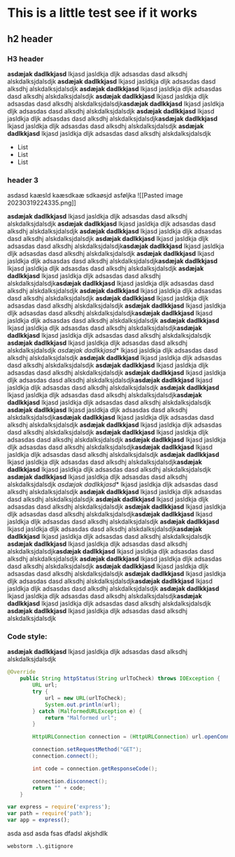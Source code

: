 # This is a little test see if it works

## h2 header

### H3 header
**asdæjak dadlkkjasd** lkjasd jasldkja dljk
adsasdas dasd alksdhj alskdalksjdalsdjk
**asdæjak dadlkkjasd** lkjasd jasldkja dljk
adsasdas dasd alksdhj alskdalksjdalsdjk
**asdæjak dadlkkjasd** lkjasd jasldkja dljk
adsasdas dasd alksdhj alskdalksjdalsdjk
**asdæjak dadlkkjasd** lkjasd jasldkja dljk
adsasdas dasd alksdhj alskdalksjdalsdjk**asdæjak dadlkkjasd** lkjasd jasldkja dljk
adsasdas dasd alksdhj alskdalksjdalsdjk
**asdæjak dadlkkjasd** lkjasd jasldkja dljk
adsasdas dasd alksdhj alskdalksjdalsdjk**asdæjak dadlkkjasd** lkjasd jasldkja dljk
adsasdas dasd alksdhj alskdalksjdalsdjk
**asdæjak dadlkkjasd** lkjasd jasldkja dljk
adsasdas dasd alksdhj alskdalksjdalsdjk

- List
- List
- List

### header 3
asdasd kaæsld kaæsdkaæ sdkaøsjd asføljka
![[Pasted image 20230319224335.png]]

**asdæjak dadlkkjasd** lkjasd jasldkja dljk
adsasdas dasd alksdhj alskdalksjdalsdjk
**asdæjak dadlkkjasd** lkjasd jasldkja dljk
adsasdas dasd alksdhj alskdalksjdalsdjk
**asdæjak dadlkkjasd** lkjasd jasldkja dljk
adsasdas dasd alksdhj alskdalksjdalsdjk
**asdæjak dadlkkjasd** lkjasd jasldkja dljk
adsasdas dasd alksdhj alskdalksjdalsdjk**asdæjak dadlkkjasd** lkjasd jasldkja dljk
adsasdas dasd alksdhj alskdalksjdalsdjk
**asdæjak dadlkkjasd** lkjasd jasldkja dljk
adsasdas dasd alksdhj alskdalksjdalsdjk**asdæjak dadlkkjasd** lkjasd jasldkja dljk
adsasdas dasd alksdhj alskdalksjdalsdjk
**asdæjak dadlkkjasd** lkjasd jasldkja dljk
adsasdas dasd alksdhj alskdalksjdalsdjk**asdæjak dadlkkjasd** lkjasd jasldkja dljk
adsasdas dasd alksdhj alskdalksjdalsdjk
**asdæjak dadlkkjasd** lkjasd jasldkja dljk
adsasdas dasd alksdhj alskdalksjdalsdjk
**asdæjak dadlkkjasd** lkjasd jasldkja dljk
adsasdas dasd alksdhj alskdalksjdalsdjk
**asdæjak dadlkkjasd** lkjasd jasldkja dljk
adsasdas dasd alksdhj alskdalksjdalsdjk**asdæjak dadlkkjasd** lkjasd jasldkja dljk
adsasdas dasd alksdhj alskdalksjdalsdjk
**asdæjak dadlkkjasd** lkjasd jasldkja dljk
adsasdas dasd alksdhj alskdalksjdalsdjk**asdæjak dadlkkjasd** lkjasd jasldkja dljk
adsasdas dasd alksdhj alskdalksjdalsdjk
**asdæjak dadlkkjasd** lkjasd jasldkja dljk
adsasdas dasd alksdhj alskdalksjdalsdjk
*asdæjak dadlkkjasd** lkjasd jasldkja dljk
adsasdas dasd alksdhj alskdalksjdalsdjk
**asdæjak dadlkkjasd** lkjasd jasldkja dljk
adsasdas dasd alksdhj alskdalksjdalsdjk
**asdæjak dadlkkjasd** lkjasd jasldkja dljk
adsasdas dasd alksdhj alskdalksjdalsdjk
**asdæjak dadlkkjasd** lkjasd jasldkja dljk
adsasdas dasd alksdhj alskdalksjdalsdjk**asdæjak dadlkkjasd** lkjasd jasldkja dljk
adsasdas dasd alksdhj alskdalksjdalsdjk
**asdæjak dadlkkjasd** lkjasd jasldkja dljk
adsasdas dasd alksdhj alskdalksjdalsdjk**asdæjak dadlkkjasd** lkjasd jasldkja dljk
adsasdas dasd alksdhj alskdalksjdalsdjk
**asdæjak dadlkkjasd** lkjasd jasldkja dljk
adsasdas dasd alksdhj alskdalksjdalsdjk**asdæjak dadlkkjasd** lkjasd jasldkja dljk
adsasdas dasd alksdhj alskdalksjdalsdjk
**asdæjak dadlkkjasd** lkjasd jasldkja dljk
adsasdas dasd alksdhj alskdalksjdalsdjk
**asdæjak dadlkkjasd** lkjasd jasldkja dljk
adsasdas dasd alksdhj alskdalksjdalsdjk
**asdæjak dadlkkjasd** lkjasd jasldkja dljk
adsasdas dasd alksdhj alskdalksjdalsdjk**asdæjak dadlkkjasd** lkjasd jasldkja dljk
adsasdas dasd alksdhj alskdalksjdalsdjk
**asdæjak dadlkkjasd** lkjasd jasldkja dljk
adsasdas dasd alksdhj alskdalksjdalsdjk**asdæjak dadlkkjasd** lkjasd jasldkja dljk
adsasdas dasd alksdhj alskdalksjdalsdjk
**asdæjak dadlkkjasd** lkjasd jasldkja dljk
adsasdas dasd alksdhj alskdalksjdalsdjk
*asdæjak dadlkkjasd** lkjasd jasldkja dljk
adsasdas dasd alksdhj alskdalksjdalsdjk
**asdæjak dadlkkjasd** lkjasd jasldkja dljk
adsasdas dasd alksdhj alskdalksjdalsdjk
**asdæjak dadlkkjasd** lkjasd jasldkja dljk
adsasdas dasd alksdhj alskdalksjdalsdjk
**asdæjak dadlkkjasd** lkjasd jasldkja dljk
adsasdas dasd alksdhj alskdalksjdalsdjk**asdæjak dadlkkjasd** lkjasd jasldkja dljk
adsasdas dasd alksdhj alskdalksjdalsdjk
**asdæjak dadlkkjasd** lkjasd jasldkja dljk
adsasdas dasd alksdhj alskdalksjdalsdjk**asdæjak dadlkkjasd** lkjasd jasldkja dljk
adsasdas dasd alksdhj alskdalksjdalsdjk
**asdæjak dadlkkjasd** lkjasd jasldkja dljk
adsasdas dasd alksdhj alskdalksjdalsdjk**asdæjak dadlkkjasd** lkjasd jasldkja dljk
adsasdas dasd alksdhj alskdalksjdalsdjk
**asdæjak dadlkkjasd** lkjasd jasldkja dljk
adsasdas dasd alksdhj alskdalksjdalsdjk
**asdæjak dadlkkjasd** lkjasd jasldkja dljk
adsasdas dasd alksdhj alskdalksjdalsdjk
**asdæjak dadlkkjasd** lkjasd jasldkja dljk
adsasdas dasd alksdhj alskdalksjdalsdjk**asdæjak dadlkkjasd** lkjasd jasldkja dljk
adsasdas dasd alksdhj alskdalksjdalsdjk
**asdæjak dadlkkjasd** lkjasd jasldkja dljk
adsasdas dasd alksdhj alskdalksjdalsdjk**asdæjak dadlkkjasd** lkjasd jasldkja dljk
adsasdas dasd alksdhj alskdalksjdalsdjk
**asdæjak dadlkkjasd** lkjasd jasldkja dljk
adsasdas dasd alksdhj alskdalksjdalsdjk



### Code style:
**asdæjak dadlkkjasd** lkjasd jasldkja dljk
adsasdas dasd alksdhj alskdalksjdalsdjk


```java
@Override
    public String httpStatus(String urlToCheck) throws IOException {
        URL url;
        try {
            url = new URL(urlToCheck);
            System.out.println(url);
        } catch (MalformedURLException e) {
            return "Malformed url";
        }

        HttpURLConnection connection = (HttpURLConnection) url.openConnection();

        connection.setRequestMethod("GET");
        connection.connect();

        int code = connection.getResponseCode();

        connection.disconnect();
        return "" + code;
    }
```

```javascript
var express = require('express');
var path = require('path');
var app = express();
```





asda asd asda fsas dfadsl akjshdlk

```
webstorm .\.gitignore
```